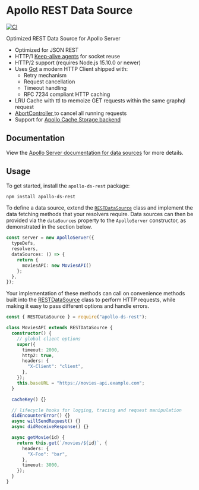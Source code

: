 # Apollo REST Data Source

[![CI](https://github.com/StarpTech/apollo-datasource-rest/actions/workflows/ci.yml/badge.svg)](https://github.com/StarpTech/apollo-datasource-rest/actions/workflows/ci.yml)

Optimized REST Data Source for Apollo Server

- Optimized for JSON REST
- HTTP/1 [Keep-alive agents](https://github.com/node-modules/agentkeepalive) for socket reuse
- HTTP/2 support (requires Node.js 15.10.0 or newer)
- Uses [Got](https://github.com/sindresorhus/got) a modern HTTP Client shipped with:
  - Retry mechanism
  - Request cancellation
  - Timeout handling
  - RFC 7234 compliant HTTP caching
- LRU Cache with ttl to memoize GET requests within the same graphql request
- [AbortController ](https://github.com/mysticatea/abort-controller) to cancel all running requests
- Support for [Apollo Cache Storage backend](https://www.apollographql.com/docs/apollo-server/data/data-sources/#using-memcachedredis-as-a-cache-storage-backend)

## Documentation

View the [Apollo Server documentation for data sources](https://www.apollographql.com/docs/apollo-server/features/data-sources/) for more details.

## Usage

To get started, install the `apollo-ds-rest` package:

```bash
npm install apollo-ds-rest
```

To define a data source, extend the [`RESTDataSource`](./src/rest-data-source.ts) class and implement the data fetching methods that your resolvers require. Data sources can then be provided via the `dataSources` property to the `ApolloServer` constructor, as demonstrated in the section below.

```ts
const server = new ApolloServer({
  typeDefs,
  resolvers,
  dataSources: () => {
    return {
      moviesAPI: new MoviesAPI()
    };
  },
});
```

Your implementation of these methods can call on convenience methods built into the [RESTDataSource](./src/rest-data-source.ts) class to perform HTTP requests, while making it easy to pass different options and handle errors.

```ts
const { RESTDataSource } = require("apollo-ds-rest");

class MoviesAPI extends RESTDataSource {
  constructor() {
    // global client options
    super({
      timeout: 2000,
      http2: true,
      headers: {
        "X-Client": "client",
      },
    });
    this.baseURL = "https://movies-api.example.com";
  }

  cacheKey() {}

  // lifecycle hooks for logging, tracing and request manipulation
  didEncounterError() {}
  async willSendRequest() {}
  async didReceiveResponse() {}

  async getMovie(id) {
    return this.get(`/movies/${id}`, {
      headers: {
        "X-Foo": "bar",
      },
      timeout: 3000,
    });
  }
}
```
